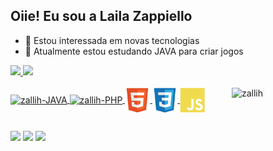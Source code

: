 ## Oiie! Eu sou a Laila Zappiello

- 👀 Estou interessada em novas tecnologias
- 📖 Atualmente estou estudando JAVA para criar jogos



<div>
  <a href="https://github.com/zallih">
  <img height="180em" src="https://github-readme-stats.vercel.app/api?username=zallih&show_icons=true&theme=cobalt&include_all_commits=true&count_private=true"/>
  <img height="180em" src="https://github-readme-stats.vercel.app/api/top-langs/?username=zallih&layout=compact&langs_count=7&theme=cobalt"/>
</div>

<div style="display: inline_block"><br>

  <img align="center" alt="zallih-JAVA" height="40" width="40" src="https://cdn.jsdelivr.net/gh/devicons/devicon/icons/java/java-original.svg">
  <img align="center" alt="zallih-PHP" height="40" width="40" src="https://cdn.jsdelivr.net/gh/devicons/devicon/icons/php/php-plain.svg">
  <img align="center" alt="zallih-HTML" height="40" width="40" src="https://raw.githubusercontent.com/devicons/devicon/master/icons/html5/html5-original.svg">
  <img align="center" alt="zalli-CSS" height="40" width="40" src="https://raw.githubusercontent.com/devicons/devicon/master/icons/css3/css3-original.svg">
  <img align="center" alt="zallih-Js" height="40" width="40" src="https://raw.githubusercontent.com/devicons/devicon/master/icons/javascript/javascript-plain.svg">
  
  <img align="right" alt="zallih" width="150" src="https://media.discordapp.net/attachments/783761333358166056/872284092002086952/download20210802220401.png?width=370&height=370">
</div>

##

<div>

  <a href="https://www.instagram.com/laila_zappiello/" target="_blank"><img src="https://img.shields.io/badge/-Instagram-%23E4405F?style=for-the-badge&logo=instagram&logoColor=white" target="_blank"></a>
  <a href="https://www.linkedin.com/in/laila-zappiello-8a6aa91b8/" target="_blank"><img src="https://img.shields.io/badge/-LinkedIn-%230077B5?style=for-the-badge&logo=linkedin&logoColor=white" target="_blank"></a> 
  <a href="https://www.facebook.com/laila.zappiello.5/" target="_blank"><img src="https://img.shields.io/badge/Facebook-1877F2?style=for-the-badge&logo=facebook&logoColor=white" target="_blank"></a> 


</div>

